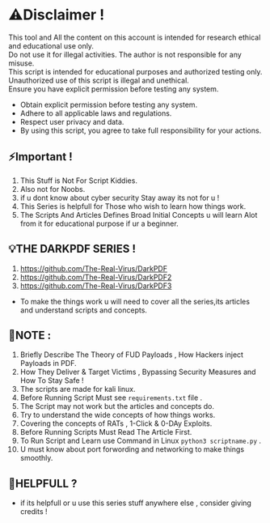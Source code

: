 # ⚠️Disclaimer !
This tool and All the content on this account is intended for research ethical and educational use only.  
Do not use it for illegal activities. The author is not responsible for any misuse.  
This script is intended for educational purposes and authorized testing only.  
Unauthorized use of this script is illegal and unethical.  
Ensure you have explicit permission before testing any system.  
- Obtain explicit permission before testing any system.  
- Adhere to all applicable laws and regulations.  
- Respect user privacy and data.  
- By using this script, you agree to take full responsibility for your actions.  

## ⚡Important !  
1) This Stuff is Not For Script Kiddies.  
2) Also not for Noobs.  
3) if u dont know about cyber security Stay away its not for u !  
4) This Series is helpfull for Those who wish to learn how things work.  
5) The Scripts And Articles Defines Broad Initial Concepts u will learn Alot  
   from it for educational purpose if ur a beginner.  

## 💡THE DARKPDF SERIES !  
1) https://github.com/The-Real-Virus/DarkPDF  
2) https://github.com/The-Real-Virus/DarkPDF2  
3) https://github.com/The-Real-Virus/DarkPDF3  

- To make the things work u will need to cover all the series,its articles and understand scripts and concepts.  

## 📜NOTE :  
1) Briefly Describe The Theory of FUD Payloads , How Hackers inject Payloads in PDF.  
2) How They Deliver & Target Victims , Bypassing Security Measures and How To Stay Safe !
3) The scripts are made for kali linux.
4) Before Running Script Must see `requirements.txt` file .
5) The Script may not work but the articles and concepts do.  
6) Try to understand the wide concepts of how things works.  
7) Covering the concepts of RATs , 1-Click & 0-DAy Exploits.  
8) Before Running Scripts Must Read The Article First.  
9) To Run Script and Learn use Command in Linux `python3 scriptname.py` .  
10) U must know about port forwording and networking to make things smoothly.  

## 🚀HELPFULL ?  
- if its helpfull or u use this series stuff anywhere else , consider giving credits !  
